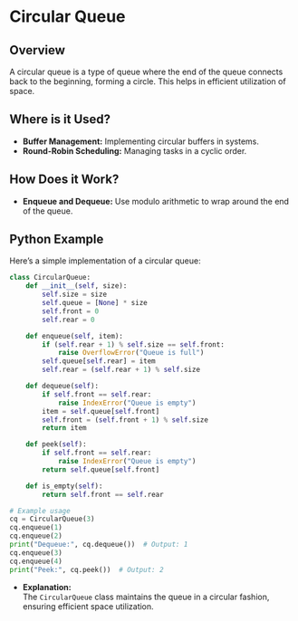 # **Circular Queue**

## **Overview**

A circular queue is a type of queue where the end of the queue connects back to the beginning, forming a circle. This helps in efficient utilization of space.

## **Where is it Used?**

- **Buffer Management:** Implementing circular buffers in systems.
- **Round-Robin Scheduling:** Managing tasks in a cyclic order.

## **How Does it Work?**

- **Enqueue and Dequeue:** Use modulo arithmetic to wrap around the end of the queue.

## **Python Example**

Here’s a simple implementation of a circular queue:

```python
class CircularQueue:
    def __init__(self, size):
        self.size = size
        self.queue = [None] * size
        self.front = 0
        self.rear = 0

    def enqueue(self, item):
        if (self.rear + 1) % self.size == self.front:
            raise OverflowError("Queue is full")
        self.queue[self.rear] = item
        self.rear = (self.rear + 1) % self.size

    def dequeue(self):
        if self.front == self.rear:
            raise IndexError("Queue is empty")
        item = self.queue[self.front]
        self.front = (self.front + 1) % self.size
        return item

    def peek(self):
        if self.front == self.rear:
            raise IndexError("Queue is empty")
        return self.queue[self.front]

    def is_empty(self):
        return self.front == self.rear

# Example usage
cq = CircularQueue(3)
cq.enqueue(1)
cq.enqueue(2)
print("Dequeue:", cq.dequeue())  # Output: 1
cq.enqueue(3)
cq.enqueue(4)
print("Peek:", cq.peek())  # Output: 2
```

- **Explanation:**  
  The `CircularQueue` class maintains the queue in a circular fashion, ensuring efficient space utilization.
